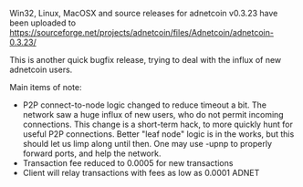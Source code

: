 Win32, Linux, MacOSX and source releases for adnetcoin v0.3.23 have been uploaded to
https://sourceforge.net/projects/adnetcoin/files/Adnetcoin/adnetcoin-0.3.23/

This is another quick bugfix release, trying to deal with the influx of new adnetcoin users.

Main items of note:

* P2P connect-to-node logic changed to reduce timeout a bit.  The network saw a huge influx of new users, who do not permit incoming connections.  This change is a short-term hack, to more quickly hunt for useful P2P connections.  Better "leaf node" logic is in the works, but this should let us limp along until then.  One may use -upnp to properly forward ports, and help the network.
* Transaction fee reduced to 0.0005 for new transactions
* Client will relay transactions with fees as low as 0.0001 ADNET
